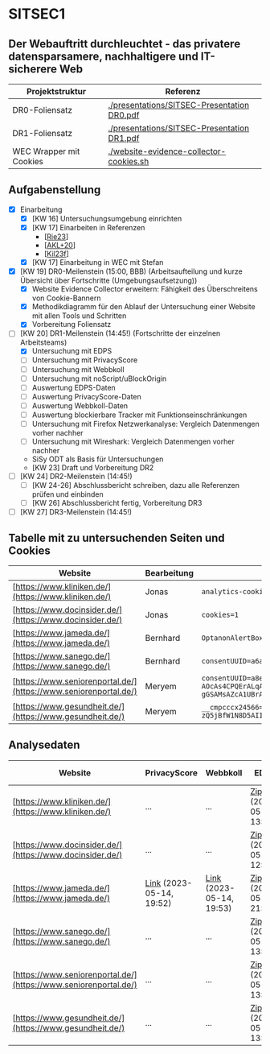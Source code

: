 # SITSEC1
## Der Webauftritt durchleuchtet - das privatere datensparsamere, nachhaltigere und IT-sicherere Web
| Projektstruktur | Referenz |
| --- | --- |
| DR0-Foliensatz | [./presentations/SITSEC-Presentation DR0.pdf](./presentations/SITSEC-Presentation%20DR0.pdf) |
| DR1-Foliensatz | [./presentations/SITSEC-Presentation DR1.pdf](./presentations/SITSEC-Presentation%20DR1.pdf) |
| WEC Wrapper mit Cookies | [./website-evidence-collector-cookies.sh](./website-evidence-collector-cookies.sh) |

## Aufgabenstellung
- [X] Einarbeitung
  - [X] [KW 16] Untersuchungsumgebung einrichten
  - [X] [KW 17] Einarbeiten in Referenzen
    - [[Rie23](https://github.com/EU-EDPS/website-evidence-collector)]
    - [[AKL+20](https://www.thinkmind.org/articles/securware_2020_2_80_30032.pdf)]
    - [[Kil23f](https://cloud.ovgu.de/s/N4NmmD79N9X5HZD)]
  - [X] [KW 17] Einarbeitung in WEC mit Stefan
- [X] [KW 19] DR0-Meilenstein (15:00, BBB) (Arbeitsaufteilung und kurze Übersicht über Fortschritte (Umgebungsaufsetzung))
  - [X] Website Evidence Collector erweitern: Fähigkeit des Überschreitens von Cookie-Bannern
  - [X] Methodikdiagramm für den Ablauf der Untersuchung einer Website mit allen Tools und Schritten
  - [X] Vorbereitung Foliensatz
- [ ] [KW 20] DR1-Meilenstein (14:45!) (Fortschritte der einzelnen Arbeitsteams)
  - [X] Untersuchung mit EDPS
  - [ ] Untersuchung mit PrivacyScore
  - [ ] Untersuchung mit Webbkoll
  - [ ] Untersuchung mit noScript/uBlockOrigin
  - [ ] Auswertung EDPS-Daten
  - [ ] Auswertung PrivacyScore-Daten
  - [ ] Auswertung Webbkoll-Daten
  - [ ] Auswertung blockierbare Tracker mit Funktionseinschränkungen
  - [ ] Untersuchung mit Firefox Netzwerkanalyse: Vergleich Datenmengen vorher nachher
  - [ ] Untersuchung mit Wireshark: Vergleich Datenmengen vorher nachher
  - SiSy ODT als Basis für Untersuchungen
  - [KW 23] Draft und Vorbereitung DR2
- [ ] [KW 24] DR2-Meilenstein (14:45!)
  - [ ] [KW 24-26] Abschlussbericht schreiben, dazu alle Referenzen prüfen und einbinden
  - [ ] [KW 26] Abschlussbericht fertig, Vorbereitung DR3
- [ ] [KW 27] DR3-Meilenstein (14:45!)

## Tabelle mit zu untersuchenden Seiten und Cookies
| Website | Bearbeitung | Cookies (für EDPS) |
| --- | --- | --- |
| [https://www.kliniken.de/](https://www.kliniken.de/) | Jonas | `analytics-cookies-allowed=on;cookie-warning=2100-01-01T00:00:00+00:00;preferences-cookies-allowed=on` |
| [https://www.docinsider.de/](https://www.docinsider.de/) | Jonas | `cookies=1` |
| [https://www.jameda.de/](https://www.jameda.de/) | Bernhard | `OptanonAlertBoxClosed=2100-01-01T00:00:00.000Z` |
| [https://www.sanego.de/](https://www.sanego.de/) | Bernhard | `consentUUID=a6ab7709-0a13-4506-9f92-cf55bb72893f_19` |
| [https://www.seniorenportal.de/](https://www.seniorenportal.de/) | Meryem | `consentUUID=a8ea0754-24bf-4696-be89-440e406d6503_19;euconsent-v2=CPsOBQAPsOBQAAGABCENDECsAP_AAAAAAAYgINAZ5D5cTWFBeXx7QPs0eYwf11AVImAiChKAA6ABSDIAcLQEkmASMAyAAAACAAwEIBIBAAAkCAEEAEAQQIAAABHkAgAEhAAIICJEABERQAAACAIKCAAAAQAIAAARIgEAmQCAQ0LmRFQAgIAQZAAAgIgAAAAEAgMAAAAAAAIAAAAAgAAAAQAAAJBIEwACwAKgAZAA5AB4AIAAZAA0AB5AEQARQAmABPADeAHMAPwAhABDQCIAIkARwAlgBNAClAFuAMOAfgB-gEDAI4ASYAlIBigDcAHEASIAo8BSIC8wGSAMuAawEAEAAkAD-AOcAs4CPQErALqAZCGgEABcAEMAPwAgoBJgC0AJEAUiGAAgHUEQBQBDAD8AJMAkQBSIgACACQdA0AAWABUADIAHIAPgBAADIAGgAPAAfQBEAEUAJgAT4AuAC6AGIAMwAbwA5gB-AENAIgAiQBLACaAFKALEAW4AwwBowD8AP0AgYBFoCOAI6ASYAlIBaADFAG4AOIAc4A6gB9gEXgJEATIAo8BeYC-gGSAMsAZcA1UBrAEGhwBIAC4AJAA0AB_AEcAM0Ac4A7gCCgEIALOAYEA14CPQErAJiAXUAyElAbAAWABkADgAHwAeABEACYAFwAMQAZgBDQCIAIkARwApQBbgD8AI4AWgAxQBuADqAIvASIAo8BeYDLAGsEgBIAFwBcgDNAHcAa8A7YB9gEegJWFQBgAmABcAEcARwAtAC8xQAIAgoCPRkAQAJgAjgCOALzGAAQEekICQACwAMgBMAC4AGIAMwAbwBHAClAFiARwAlIBaADFAHOAOoAkQBqpAAQAGgAP4AzQBzgEFAO2Aj0BMRSBKAAsACoAGQAOQAfACAAGQANAAeQBEAEUAJgATwApABiADMAHMAPwAhoBEAESAKUAWIAtwBowD8AP0Ai0BHAEdAJSAYoA3AB9gEXgJEAXmAvoBkgDLAGXANYKADgALgAkADaAH8ARwAuQBmgDnAHcAXUA14B2wEegJiAAA.YAAAAAAAAAAA` |
| [https://www.gesundheit.de/](https://www.gesundheit.de/) | Meryem | `__cmpcccx24566=aBPsN3XNgAANgABAAOAAsAB0AFwAaAA4AB4AEUAKAApABjAEAAQQAmgB8AEOAKUBDADiQHlAPRAigBYECyoFmALhAZEBHuCYUAcIHgUkwpKhZbC8UGJYe_A;__cmpconsentx24566=CPsNvrAPsNvrAAfI2BDEDFCsAP_AAH_AAAYgI5tb_TrfbXHC-X59fvs0OYwX1tTfA-QCCBSBJ2ABwAOQ8LwGkmAaNASghiACIQwgo1ZBAAJMDEkECUEB4AAEAAGkAQAEhAAIIAJAgBEBQEIYAAoCAIAAAACIgAAZkAQAm1BYA-bGTGAghIAwYEgUoAgBgIIBAgIAEAAAAAAAAAAEAAAAAAIAAIAAAAAAAQAAgjm1v9Ot9tccL5fn1--zQ5jBfW1N8D5AIIFIEnYAHAA5DwvAaSYBo0BKCGIAIhDCCjVkEAAkwMSQQJQQHgAAQAAaQBAASEAAggAkCAEQFAQhgACgIAgAAAAIiAABmQBACbUFgD5sZMYCCEgDBgSBSgCAGAggECAgAQAAAAAAAAAAQAAAAAAgAAgAAAAAABAACAUCgAgAyCQAQAZBoAIAMhEAEAGQqACADIZABABkOgAgAyIQAQAZEoAIAMikAEAGQA` |

## Analysedaten
| Website | PrivacyScore | Webbkoll | EDPS | Wireshark | Firefox Netzwerkanalyse | NoScript | uBlockOrigin |
| --- | --- | --- | --- | --- | --- | --- | --- |
| [https://www.kliniken.de/](https://www.kliniken.de/) | ... | ... | [Zip](./data/edps-kliniken.zip) (2023-05-23, 13:32) | ... | ... | ... | ... |
| [https://www.docinsider.de/](https://www.docinsider.de/) | ... | ... | [Zip](./data/edps-docinsider.zip) (2023-05-23, 12:56) | ... | ... | ... | ... |
| [https://www.jameda.de/](https://www.jameda.de/) | [Link](https://privacyscore.org/site/95953/) (2023-05-14, 19:52) | [Link](https://webbkoll.dataskydd.net/de/results?url=http%3A%2F%2Fwww.jameda.de%2F) (2023-05-14, 19:53) | [Zip](./data/edps-jameda.zip) (2023-05-14, 21:59) | ... | ... | ... | ... |
| [https://www.sanego.de/](https://www.sanego.de/) | ... | ... | [Zip](./data/edps-sanego.zip) (2023-05-23, 13:30) | ... | ... | ... | ... |
| [https://www.seniorenportal.de/](https://www.seniorenportal.de/) | ... | ... | [Zip](./data/edps-seniorenportal.zip) (2023-05-23, 13:06) | ... | ... | ... | ... |
| [https://www.gesundheit.de/](https://www.gesundheit.de/) | ... | ... | [Zip](./data/edps-gesundheit.zip) (2023-05-23, 13:11) | ... | ... | ... | ... |
